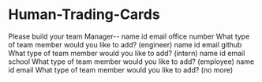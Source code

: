 # Human-Trading-Cards
Please build your team
Manager--
    name
    id
    email
    office number
What type of team member would you like to add? (engineer)
    name
    id
    email
    github
What type of team member would you like to add? (intern)
    name
    id
    email
    school
What type of team member would you like to add? (employee)
    name
    id
    email
What type of team member would you like to add? (no more)